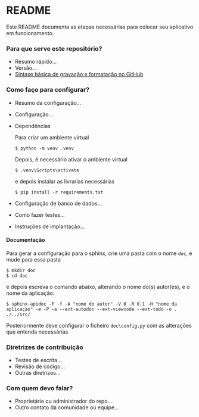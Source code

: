 # README

Este README documenta as etapas necessárias para colocar seu aplicativo em funcionamento.

### Para que serve este repositório?

* Resumo rápido...
* Versão...
* [Sintaxe básica de gravação e formatação no GitHub](https://docs.github.com/pt/get-started/writing-on-github/getting-started-with-writing-and-formatting-on-github/basic-writing-and-formatting-syntax)

### Como faço para configurar?

* Resumo da configuração...
* Configuração...
* Dependências

    Para criar um ambiente virtual

    ```
    $ python -m venv .venv
	```
	
	Depois, é necessário ativar o ambiente virtual
	
	```
    $ .venv\Scripts\activate
    ```

    e depois instalar as livrarias necessárias

    ```
    $ pip install -r requirements.txt
    ```

* Configuração de banco de dados...
* Como fazer testes...
* Instruções de implantação...

#### Documentação

Para gerar a configuração para o sphinx, crie uma pasta com o nome `doc`, e mude para essa pasta

```
$ mkdir doc
$ cd doc
```

e depois escreva o comando abaixo, alterando o nome do(s) autor(es), e o nome da aplicação:

```
$ sphinx-apidoc -F -f -A "nome do autor" -V 0 -R 0.1 -H "nome da aplicação" -e -P -a --ext-autodoc --ext-viewcode --ext-todo -o . ./../src/
```

Posteriormente deve configurar o ficheiro `doc\config.py` com as alterações que entenda necessárias

### Diretrizes de contribuição

* Testes de escrita...
* Revisão de código...
* Outras diretrizes...

### Com quem devo falar?

* Proprietário ou administrador do repo...
* Outro contato da comunidade ou equipe...
